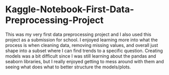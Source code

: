 # Kaggle-Notebook-First-Data-Preprocessing-Project
This was my very first data preprocessing project and I also used this project as a submission for school. 
I enjoyed learning more into what the process is when cleaning data, removing missing values, and overall just shape into a subset where I can find trends to a specific question.
Creating models was a bit difficult since I was still learning about the pandas and seaborn libraries, but I really enjoyed getting to mess around with them
and seeing what does what to better structure the models/plots.
